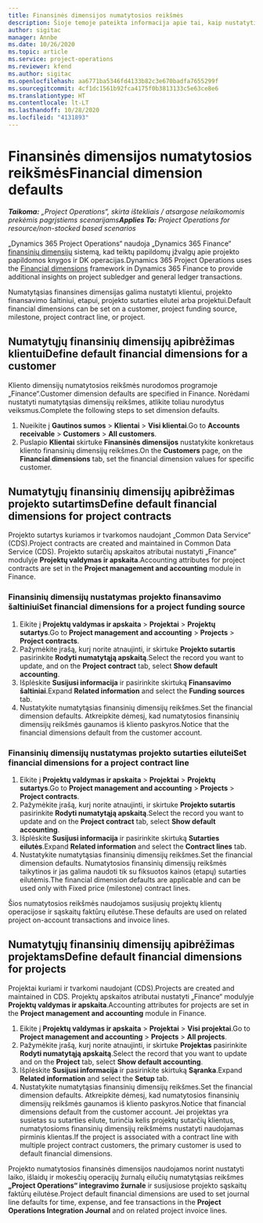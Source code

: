 ```yaml
---
title: Finansinės dimensijos numatytosios reikšmės
description: Šioje temoje pateikta informacija apie tai, kaip nustatyti finansinių dimensijų numatytąsias reikšmes.
author: sigitac
manager: Annbe
ms.date: 10/26/2020
ms.topic: article
ms.service: project-operations
ms.reviewer: kfend
ms.author: sigitac
ms.openlocfilehash: aa6771ba5346fd4133b82c3e670badfa7655299f
ms.sourcegitcommit: 4cf1dc1561b92fca4175f0b3813133c5e63ce8e6
ms.translationtype: HT
ms.contentlocale: lt-LT
ms.lasthandoff: 10/28/2020
ms.locfileid: "4131893"
---
```

# <a name="financial-dimension-defaults"></a><span data-ttu-id="1ecf5-103">Finansinės dimensijos numatytosios reikšmės</span><span class="sxs-lookup"><span data-stu-id="1ecf5-103">Financial dimension defaults</span></span>

<span data-ttu-id="1ecf5-104">_**Taikoma:** „Project Operations“, skirta ištekliais / atsargose nelaikomomis prekėmis pagrįstiems scenarijams_</span><span class="sxs-lookup"><span data-stu-id="1ecf5-104">_**Applies To:** Project Operations for resource/non-stocked based scenarios_</span></span>

<span data-ttu-id="1ecf5-105">„Dynamics 365 Project Operations“ naudoja „Dynamics 365 Finance“ [finansinių dimensijų](https://docs.microsoft.com/dynamics365/finance/general-ledger/financial-dimensions) sistemą, kad teiktų papildomų įžvalgų apie projekto papildomos knygos ir DK operacijas.</span><span class="sxs-lookup"><span data-stu-id="1ecf5-105">Dynamics 365 Project Operations uses the [Financial dimensions](https://docs.microsoft.com/dynamics365/finance/general-ledger/financial-dimensions) framework in Dynamics 365 Finance to provide additional insights on project subledger and general ledger transactions.</span></span>

<span data-ttu-id="1ecf5-106">Numatytąsias finansines dimensijas galima nustatyti klientui, projekto finansavimo šaltiniui, etapui, projekto sutarties eilutei arba projektui.</span><span class="sxs-lookup"><span data-stu-id="1ecf5-106">Default financial dimensions can be set on a customer, project funding source, milestone, project contract line, or project.</span></span>

## <a name="define-default-financial-dimensions-for-a-customer"></a><span data-ttu-id="1ecf5-107">Numatytųjų finansinių dimensijų apibrėžimas klientui</span><span class="sxs-lookup"><span data-stu-id="1ecf5-107">Define default financial dimensions for a customer</span></span>

<span data-ttu-id="1ecf5-108">Kliento dimensijų numatytosios reikšmės nurodomos programoje „Finance“.</span><span class="sxs-lookup"><span data-stu-id="1ecf5-108">Customer dimension defaults are specified in Finance.</span></span> <span data-ttu-id="1ecf5-109">Norėdami nustatyti numatytąsias dimensijų reikšmes, atlikite toliau nurodytus veiksmus.</span><span class="sxs-lookup"><span data-stu-id="1ecf5-109">Complete the following steps to set dimension defaults.</span></span>

1. <span data-ttu-id="1ecf5-110">Nueikite į **Gautinos sumos** > **Klientai** > **Visi klientai**.</span><span class="sxs-lookup"><span data-stu-id="1ecf5-110">Go to **Accounts receivable** > **Customers** > **All customers**.</span></span>
2. <span data-ttu-id="1ecf5-111">Puslapio **Klientai** skirtuke **Finansinės dimensijos** nustatykite konkretaus kliento finansinių dimensijų reikšmes.</span><span class="sxs-lookup"><span data-stu-id="1ecf5-111">On the **Customers** page, on the **Financial dimensions** tab, set the financial dimension values for specific customer.</span></span>

## <a name="define-default-financial-dimensions-for-project-contracts"></a><span data-ttu-id="1ecf5-112">Numatytųjų finansinių dimensijų apibrėžimas projekto sutartims</span><span class="sxs-lookup"><span data-stu-id="1ecf5-112">Define default financial dimensions for project contracts</span></span>

<span data-ttu-id="1ecf5-113">Projekto sutartys kuriamos ir tvarkomos naudojant „Common Data Service“ (CDS).</span><span class="sxs-lookup"><span data-stu-id="1ecf5-113">Project contracts are created and maintained in Common Data Service (CDS).</span></span> <span data-ttu-id="1ecf5-114">Projekto sutarčių apskaitos atributai nustatyti „Finance“ modulyje **Projektų valdymas ir apskaita**.</span><span class="sxs-lookup"><span data-stu-id="1ecf5-114">Accounting attributes for project contracts are set in the **Project management and accounting** module in Finance.</span></span>

### <a name="set-financial-dimensions-for-a-project-funding-source"></a><span data-ttu-id="1ecf5-115">Finansinių dimensijų nustatymas projekto finansavimo šaltiniui</span><span class="sxs-lookup"><span data-stu-id="1ecf5-115">Set financial dimensions for a project funding source</span></span>

1. <span data-ttu-id="1ecf5-116">Eikite į **Projektų valdymas ir apskaita** > **Projektai** > **Projektų sutartys**.</span><span class="sxs-lookup"><span data-stu-id="1ecf5-116">Go to **Project management and accounting** > **Projects** > **Project contracts**.</span></span>
2. <span data-ttu-id="1ecf5-117">Pažymėkite įrašą, kurį norite atnaujinti, ir skirtuke **Projekto sutartis** pasirinkite **Rodyti numatytąją apskaitą**.</span><span class="sxs-lookup"><span data-stu-id="1ecf5-117">Select the record you want to update, and on the **Project contract** tab, select **Show default accounting**.</span></span>
3. <span data-ttu-id="1ecf5-118">Išplėskite **Susijusi informacija** ir pasirinkite skirtuką **Finansavimo šaltiniai**.</span><span class="sxs-lookup"><span data-stu-id="1ecf5-118">Expand **Related information** and select the **Funding sources** tab.</span></span>
4. <span data-ttu-id="1ecf5-119">Nustatykite numatytąsias finansinių dimensijų reikšmes.</span><span class="sxs-lookup"><span data-stu-id="1ecf5-119">Set the financial dimension defaults.</span></span> <span data-ttu-id="1ecf5-120">Atkreipkite dėmesį, kad numatytosios finansinių dimensijų reikšmės gaunamos iš kliento paskyros.</span><span class="sxs-lookup"><span data-stu-id="1ecf5-120">Notice that the financial dimensions default from the customer account.</span></span>

### <a name="set-financial-dimensions-for-a-project-contract-line"></a><span data-ttu-id="1ecf5-121">Finansinių dimensijų nustatymas projekto sutarties eilutei</span><span class="sxs-lookup"><span data-stu-id="1ecf5-121">Set financial dimensions for a project contract line</span></span>

1. <span data-ttu-id="1ecf5-122">Eikite į **Projektų valdymas ir apskaita** > **Projektai** > **Projektų sutartys**.</span><span class="sxs-lookup"><span data-stu-id="1ecf5-122">Go to **Project management and accounting** > **Projects** > **Project contracts**.</span></span>
2. <span data-ttu-id="1ecf5-123">Pažymėkite įrašą, kurį norite atnaujinti, ir skirtuke **Projekto sutartis** pasirinkite **Rodyti numatytąją apskaitą**.</span><span class="sxs-lookup"><span data-stu-id="1ecf5-123">Select the record you want to update and on the **Project contract** tab, select **Show default accounting**.</span></span>
3. <span data-ttu-id="1ecf5-124">Išplėskite **Susijusi informacija** ir pasirinkite skirtuką **Sutarties eilutės**.</span><span class="sxs-lookup"><span data-stu-id="1ecf5-124">Expand **Related information** and select the **Contract lines** tab.</span></span>
4. <span data-ttu-id="1ecf5-125">Nustatykite numatytąsias finansinių dimensijų reikšmes.</span><span class="sxs-lookup"><span data-stu-id="1ecf5-125">Set the financial dimension defaults.</span></span> <span data-ttu-id="1ecf5-126">Numatytosios finansinių dimensijų reikšmės taikytinos ir jas galima naudoti tik su fiksuotos kainos (etapų) sutarties eilutėmis.</span><span class="sxs-lookup"><span data-stu-id="1ecf5-126">The financial dimension defaults are applicable and can be used only with Fixed price (milestone) contract lines.</span></span>

<span data-ttu-id="1ecf5-127">Šios numatytosios reikšmės naudojamos susijusių projektų klientų operacijose ir sąskaitų faktūrų eilutėse.</span><span class="sxs-lookup"><span data-stu-id="1ecf5-127">These defaults are used on related project on-account transactions and invoice lines.</span></span>

## <a name="define-default-financial-dimensions-for-projects"></a><span data-ttu-id="1ecf5-128">Numatytųjų finansinių dimensijų apibrėžimas projektams</span><span class="sxs-lookup"><span data-stu-id="1ecf5-128">Define default financial dimensions for projects</span></span>

<span data-ttu-id="1ecf5-129">Projektai kuriami ir tvarkomi naudojant (CDS).</span><span class="sxs-lookup"><span data-stu-id="1ecf5-129">Projects are created and maintained in CDS.</span></span> <span data-ttu-id="1ecf5-130">Projektų apskaitos atributai nustatyti „Finance“ modulyje **Projektų valdymas ir apskaita**.</span><span class="sxs-lookup"><span data-stu-id="1ecf5-130">Accounting attributes for projects are set in the **Project management and accounting** module in Finance.</span></span>

1. <span data-ttu-id="1ecf5-131">Eikite į **Projektų valdymas ir apskaita** > **Projektai** > **Visi projektai**.</span><span class="sxs-lookup"><span data-stu-id="1ecf5-131">Go to **Project management and accounting** > **Projects** > **All projects**.</span></span>
2. <span data-ttu-id="1ecf5-132">Pažymėkite įrašą, kurį norite atnaujinti, ir skirtuke **Projektas** pasirinkite **Rodyti numatytąją apskaitą**.</span><span class="sxs-lookup"><span data-stu-id="1ecf5-132">Select the record that you want to update and on the **Project** tab, select **Show default accounting**.</span></span>
3. <span data-ttu-id="1ecf5-133">Išplėskite **Susijusi informacija** ir pasirinkite skirtuką **Sąranka**.</span><span class="sxs-lookup"><span data-stu-id="1ecf5-133">Expand **Related information** and select the **Setup** tab.</span></span>
4. <span data-ttu-id="1ecf5-134">Nustatykite numatytąsias finansinių dimensijų reikšmes.</span><span class="sxs-lookup"><span data-stu-id="1ecf5-134">Set the financial dimension defaults.</span></span> <span data-ttu-id="1ecf5-135">Atkreipkite dėmesį, kad numatytosios finansinių dimensijų reikšmės gaunamos iš kliento paskyros.</span><span class="sxs-lookup"><span data-stu-id="1ecf5-135">Notice that financial dimensions default from the customer account.</span></span> <span data-ttu-id="1ecf5-136">Jei projektas yra susietas su sutarties eilute, turinčia kelis projektų sutarčių klientus, numatytosioms finansinių dimensijų reikšmėms nustatyti naudojamas pirminis klientas.</span><span class="sxs-lookup"><span data-stu-id="1ecf5-136">If the project is associated with a contract line with multiple project contract customers, the primary customer is used to default financial dimensions.</span></span>

<span data-ttu-id="1ecf5-137">Projekto numatytosios finansinės dimensijos naudojamos norint nustatyti laiko, išlaidų ir mokesčių operacijų žurnalų eilučių numatytąsias reikšmes **„Project Operations“ integravimo žurnale** ir susijusiose projekto sąskaitų faktūrų eilutėse.</span><span class="sxs-lookup"><span data-stu-id="1ecf5-137">Project default financial dimensions are used to set journal line defaults for time, expense, and fee transactions in the **Project Operations Integration Journal** and on related project invoice lines.</span></span>
